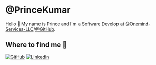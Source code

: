 
# @PrinceKumar

Hello 👋 My name is Prince and I'm a Software Develop at [@Onemind-Services-LLC](https://github.com/Onemind-Services-LLC)/[@GitHub](https://github.com/github/).

## Where to find me 📍

[![GitHub](https://img.shields.io/badge/GitHub-%2312100E.svg?&style=for-the-badge&logo=Github&logoColor=white)](https://github.com/kprince28)
[![LinkedIn](https://img.shields.io/badge/LinkedIn-%230077B5.svg?&style=for-the-badge&logo=linkedin&logoColor=white)](https://www.linkedin.com/in/prince-kumar-b83386218/)
